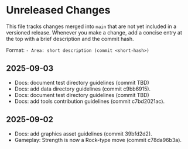 # Unreleased Changes

This file tracks changes merged into `main` that are not yet included in a versioned release. Whenever you make a change, add a concise entry at the top with a brief description and the commit hash.

Format: `- Area: short description (commit <short-hash>)`

## 2025-09-03


- Docs: document test directory guidelines (commit TBD)
- Docs: add data directory guidelines (commit c9bb6915).
- Docs: document test directory guidelines (commit TBD)
- Docs: add tools contribution guidelines (commit c7bd2021ac).


## 2025-09-02

- Docs: add graphics asset guidelines (commit 39bfd2d2).
- Gameplay: Strength is now a Rock-type move (commit c78da96b3a).

